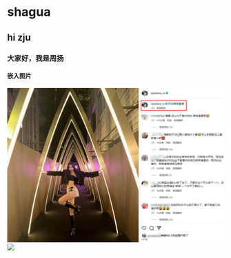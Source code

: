 # shagua
## hi zju
### 大家好，我是周扬
#### 嵌入图片
![](img/408932402762203929a1523220c03f51.jpeg)
![](https://www.google.com/images/branding/googlelogo/2x/googlelogo_color_92x30dp.png)
